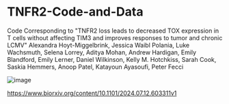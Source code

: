 # TNFR2-Code-and-Data
Code Corresponding to "TNFR2 loss leads to decreased TOX expression in T cells without affecting TIM3 and improves responses to tumor and chronic LCMV"
Alexandra Hoyt-Miggelbrink, Jessica Waibl Polania, Luke Wachsmuth, Selena Lorrey, Aditya Mohan, Andrew Hardigan, Emily Blandford, Emily Lerner, Daniel Wilkinson, Kelly M. Hotchkiss, Sarah Cook, Saskia Hemmers, Anoop Patel, Katayoun Ayasoufi, Peter Fecci

![image](https://github.com/user-attachments/assets/af668efe-e2c1-4163-981a-b04c031e44bf)

https://www.biorxiv.org/content/10.1101/2024.07.12.603311v1 
